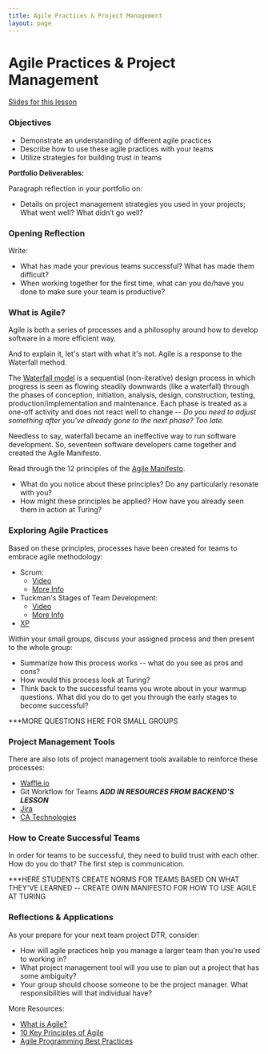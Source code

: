 ```yaml
---
title: Agile Practices & Project Management
layout: page
---
```



# Agile Practices & Project Management 

[Slides for this lesson](https://github.com/turingschool/professional_skills/blob/master/files/agile_practices_slides.pdf)

### Objectives
* Demonstrate an understanding of different agile practices
* Describe how to use these agile practices with your teams
* Utilize strategies for building trust in teams

**Portfolio Deliverables:**

Paragraph reflection in your portfolio on:

* Details on project management strategies you used in your projects; What went well? What didn’t go well?

### Opening Reflection
Write:

* What has made your previous teams successful? What has made them difficult?
* When working together for the first time, what can you do/have you done to make sure your team is productive?

### What is Agile?
Agile is both a series of processes and a philosophy around how to develop software in a more efficient way.

And to explain it, let's start with what it's not. Agile is a response to the Waterfall method.

The [Waterfall model](http://www.agilenutshell.com/agile_vs_waterfall) is a sequential (non-iterative) design process in which progress is seen as flowing steadily downwards (like a waterfall) through the phases of conception, initiation, analysis, design, construction, testing, production/implementation and maintenance. Each phase is treated as a one-off activity and does not react well to change -- *Do you need to adjust something after you've already gone to the next phase? Too late.* 

Needless to say, waterfall became an ineffective way to run software development. So, seventeen software developers came together and created the Agile Manifesto.

Read through the 12 principles of the [Agile Manifesto](http://agilemanifesto.org/principles.html). 

* What do you notice about these principles? Do any particularly resonate with you?
* How might these principles be applied? How have you already seen them in action at Turing?

### Exploring Agile Practices
Based on these principles, processes have been created for teams to embrace agile methodology:

* Scrum:
	* [Video](https://www.scrumalliance.org/why-scrum)
	* [More Info](https://www.scrum.org/Resources/What-is-Scrum) 	
* Tuckman's Stages of Team Development:
	* [Video](https://www.youtube.com/watch?v=OhSI6oBQmQA&list=PLbu6naAjG_K93h0wjyn1b1EHQl1Q2pH_y)
	* [More Info](https://en.wikipedia.org/wiki/Tuckman%27s_stages_of_group_development)
* [XP](http://www.extremeprogramming.org/)

Within your small groups, discuss your assigned process and then present to the whole group:

* Summarize how this process works -- what do you see as pros and cons?
* How would this process look at Turing?
* Think back to the successful teams you wrote about in your warmup questions. What did you do to get you through the early stages to become successful?

***MORE QUESTIONS HERE FOR SMALL GROUPS

### Project Management Tools
There are also lots of project management tools available to reinforce these processes:

* [Waffle.io](https://waffle.io/)
* Git Workflow for Teams ***ADD IN RESOURCES FROM BACKEND'S LESSON***
* [Jira](https://www.atlassian.com/software/jira)
* [CA Technologies](https://www.ca.com/us/why-ca/about-us/acquisitions/rally-is-now-ca-technologies.html?cid=GLOB-EOA-ABUS-ADB-000083-00000151)


### How to Create Successful Teams
In order for teams to be successful, they need to build trust with each other. How do you do that? The first step is communication. 

***HERE STUDENTS CREATE NORMS FOR TEAMS BASED ON WHAT THEY'VE LEARNED -- CREATE OWN MANIFESTO FOR HOW TO USE AGILE AT TURING


### Reflections & Applications
As your prepare for your next team project DTR, consider:

* How will agile practices help you manage a larger team than you're used to working in?
* What project management tool will you use to plan out a project that has some ambiguity?
* Your group should choose someone to be the project manager. What responsibilities will that individual have?

More Resources:

* [What is Agile?](https://www.agilealliance.org/agile101/)
* [10 Key Principles of Agile](http://www.allaboutagile.com/what-is-agile-10-key-principles/)
* [Agile Programming Best Practices](https://www.versionone.com/agile-101/agile-software-programming-best-practices/)

